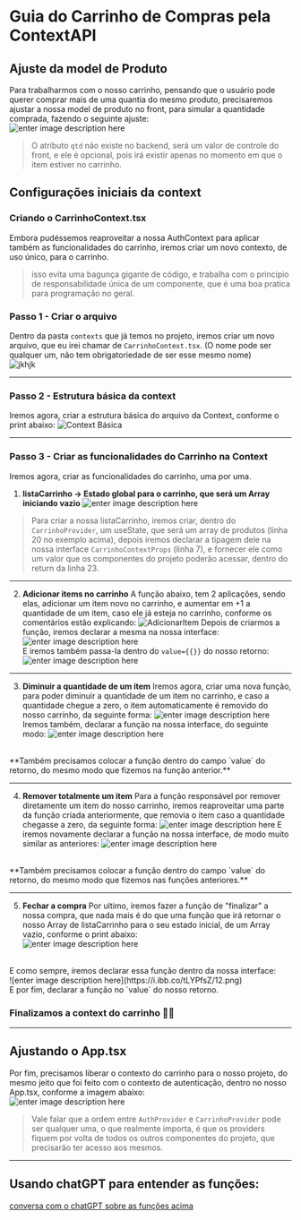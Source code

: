 # Guia do Carrinho de Compras pela ContextAPI

## Ajuste da model de Produto
Para trabalharmos com o nosso carrinho, pensando que o usuário pode querer comprar mais de uma quantia do mesmo produto, precisaremos ajustar a nossa model de produto no front, para simular a quantidade comprada, fazendo o seguinte ajuste:<br />
![enter image description here](https://i.ibb.co/G7RtdMh/model-produto.png)
>O atributo `qtd` não existe no backend, será um valor de controle do front, e ele é opcional, pois irá existir apenas no momento em que o item estiver no carrinho.

## Configurações iniciais da context

### Criando o CarrinhoContext.tsx
Embora pudéssemos reaproveitar a nossa AuthContext para aplicar também as funcionalidades do carrinho, iremos criar um novo contexto, de uso único, para o carrinho. 
> isso evita uma bagunça gigante de código, e trabalha com o principio de responsabilidade única de um componente, que é uma boa pratica para programação no geral.

### Passo 1 - Criar o arquivo
Dentro da pasta `contexts` que já temos no projeto, iremos criar um novo arquivo, que eu irei chamar de `CarrinhoContext.tsx`. (O nome pode ser qualquer um, não tem obrigatoriedade de ser esse mesmo nome) <br />
![jkhjk](https://i.ibb.co/bP2s4Bp/1.png)

<hr />

### Passo 2 - Estrutura básica da context
Iremos agora, criar a estrutura básica do arquivo da Context, conforme o print abaixo:
![Context Básica](https://i.ibb.co/fx0tVB1/2.png)

<hr />

### Passo 3 - Criar as funcionalidades do Carrinho na Context
Iremos agora, criar as funcionalidades do carrinho, uma por uma.

 1. **listaCarrinho -> Estado global para o carrinho, que será um Array iniciando vazio**
 ![enter image description here](https://i.ibb.co/VvZPtBN/3.png)
>Para criar a nossa listaCarrinho, iremos criar, dentro do `CarrinhoProvider`, um useState, que será um array de produtos (linha 20 no exemplo acima), depois iremos declarar a tipagem dele na nossa interface `CarrinhoContextProps` (linha 7), e fornecer ele como um valor que os componentes do projeto poderão acessar, dentro do return da linha 23.
<hr />

 2. **Adicionar items no carrinho**
A função abaixo, tem 2 aplicações, sendo elas, adicionar um item novo no carrinho, e aumentar em +1 a quantidade de um item, caso ele já esteja no carrinho, conforme os comentários estão explicando:
![AdicionarItem](https://i.ibb.co/RHFLgP7/4.png)
Depois de criarmos a função, iremos declarar a mesma na nossa interface:
![enter image description here](https://i.ibb.co/n0q6R2b/5.png)
<br />E iremos também passa-la dentro do `value={{}}` do nosso retorno:
![enter image description here](https://i.ibb.co/3WBt3sS/6.png)
<hr />

 3. **Diminuir a quantidade de um item**
Iremos agora, criar uma nova função, para poder diminuir a quantidade de um item no carrinho, e caso a quantidade chegue a zero, o item automaticamente é removido do nosso carrinho, da seguinte forma:
![enter image description here](https://i.ibb.co/Wz3WmtG/7.png)
Iremos também, declarar a função na nossa interface, do seguinte modo:
![enter image description here](https://i.ibb.co/m4TPD8v/8.png)
<br />
**Também precisamos colocar a função dentro do campo `value` do retorno, do mesmo modo que fizemos na função anterior.**
<hr />

 4. **Remover totalmente um item**
Para a função responsável por remover diretamente um item do nosso carrinho, iremos reaproveitar uma parte da função criada anteriormente, que removia o item caso a quantidade chegasse a zero, da seguinte forma:
![enter image description here](https://i.ibb.co/n6PQRZt/9.png)
E iremos novamente declarar a função na nossa interface, de modo muito similar as anteriores:
![enter image description here](https://i.ibb.co/J5QN3yd/10.png)
<br />
**Também precisamos colocar a função dentro do campo `value` do retorno, do mesmo modo que fizemos nas funções anteriores.**

<hr />

 5. **Fechar a compra**
Por ultimo, iremos fazer a função de "finalizar" a nossa compra, que nada mais é do que uma função que irá retornar o nosso Array de listaCarrinho para o seu estado inicial, de um Array vazio, conforme o print abaixo:<br />
![enter image description here](https://i.ibb.co/SnHNb7B/11.png)
<br />
E como sempre, iremos declarar essa função dentro da nossa interface:<br />
![enter image description here](https://i.ibb.co/tLYPfsZ/12.png)
<br />
E por fim, declarar a função no `value` do nosso retorno.

### Finalizamos a context do carrinho 🎉🎉

<hr />

## Ajustando o App.tsx
Por fim, precisamos liberar o contexto do carrinho para o nosso projeto, do mesmo jeito que foi feito com o contexto de autenticação, dentro no nosso App.tsx, conforme a imagem abaixo:
<br />
![enter image description here](https://i.ibb.co/M6FBtRG/13.png)
<br />
>Vale falar que a ordem entre `AuthProvider` e `CarrinhoProvider` pode ser qualquer uma, o que realmente importa, é que os providers fiquem por volta de todos os outros componentes do projeto, que precisarão ter acesso aos mesmos.


<hr />

## Usando chatGPT para entender as funções:
[conversa com o chatGPT sobre as funções acima](https://chatgpt.com/share/0e717570-8d49-4c13-9733-c9ea4a27b56a)
